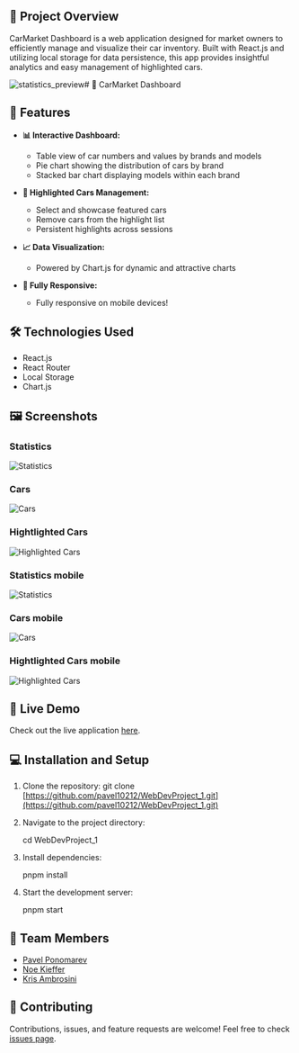 ## 📌 Project Overview

CarMarket Dashboard is a web application designed for market owners to efficiently manage and visualize their car inventory. Built with React.js and utilizing local storage for data persistence, this app provides insightful analytics and easy management of highlighted cars.

![statistics_preview](https://github.com/user-attachments/assets/0b78f9c4-06ac-4970-8f7e-2215d57cbdc0)# 🚗 CarMarket Dashboard

## 🌟 Features

- **📊 Interactive Dashboard:**
  - Table view of car numbers and values by brands and models
  - Pie chart showing the distribution of cars by brand
  - Stacked bar chart displaying models within each brand

- **🚀 Highlighted Cars Management:**
  - Select and showcase featured cars
  - Remove cars from the highlight list
  - Persistent highlights across sessions

- **📈 Data Visualization:**
  - Powered by Chart.js for dynamic and attractive charts
 
- **📱 Fully Responsive:**
  - Fully responsive on mobile devices!

## 🛠️ Technologies Used

- React.js
- React Router
- Local Storage
- Chart.js

## 🖼️ Screenshots


### Statistics
![Statistics](https://github.com/pavel10212/WebDevProject_1/blob/main/images/statistics_preview_new.png?raw=true)

### Cars
![Cars](https://github.com/pavel10212/WebDevProject_1/blob/main/images/cars_preview_new.png?raw=true)

### Hightlighted Cars
![Highlighted Cars](https://github.com/pavel10212/WebDevProject_1/blob/main/images/highlightedCars_preview.png?raw=true)

### Statistics mobile
![Statistics](https://github.com/pavel10212/WebDevProject_1/blob/main/images/statistics_preview_mobile.png?raw=true)

### Cars mobile
![Cars](https://github.com/pavel10212/WebDevProject_1/blob/main/images/cars_preview_mobile.png?raw=true)

### Hightlighted Cars mobile
![Highlighted Cars](https://github.com/pavel10212/WebDevProject_1/blob/main/images/highlightedCars_preview_mobile.png?raw=true)



## 🚀 Live Demo

Check out the live application [here](https://pavel10212.github.io/WebDevProject_1/).

## 💻 Installation and Setup

1. Clone the repository:
git clone [https://github.com/pavel10212/WebDevProject_1.git](https://github.com/pavel10212/WebDevProject_1.git)

2. Navigate to the project directory:

    cd WebDevProject_1

3. Install dependencies:

    pnpm install

4. Start the development server:

    pnpm start


## 👥 Team Members

- [Pavel Ponomarev](https://github.com/pavel10212)
- [Noe Kieffer](https://github.com/NoeNeoK)
- [Kris Ambrosini](https://github.com/kris6430187)

## 🤝 Contributing

Contributions, issues, and feature requests are welcome! Feel free to check [issues page](https://github.com/pavel10212/WebDevProject_1/issues).


